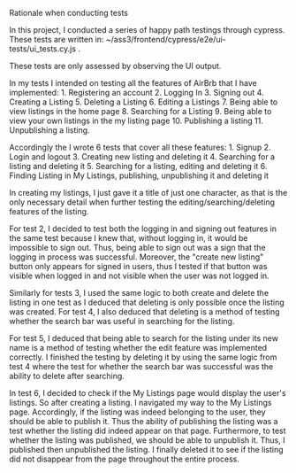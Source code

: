 Rationale when conducting tests

In this project, I conducted a series of happy path testings through cypress. These tests are written in:
    ~/ass3/frontend/cypress/e2e/ui-tests/ui_tests.cy.js .

These tests are only assessed by observing the UI output.

In my tests I intended on testing all the features of AirBrb that I have implemented:
    1. Registering an account
    2. Logging In
    3. Signing out
    4. Creating a Listing
    5. Deleting a Listing
    6. Editing a Listings
    7. Being able to view listings in the home page
    8. Searching for a Listing
    9. Being able to view your own listings in the my listing page
    10. Publishing a listing
    11. Unpublishing a listing.

Accordingly the I wrote 6 tests that cover all these features:
    1. Signup
    2. Login and logout
    3. Creating new listing and deleting it
    4. Searching for a listing and deleting it
    5. Searching for a listing, editing and deleting it
    6. Finding Listing in My Listings, publishing, unpublishing it and deleting it

In creating my listings, I just gave it a title of just one character, as that is the only necessary detail when further testing the editing/searching/deleting features of the listing.

For test 2, I decided to test both the logging in and signing out features in the same test because I knew that, without logging in, it would be impossible to sign out. Thus, being able to sign out was a sign that the logging in process was successful. Moreover, the "create new listing" button only appears for signed in users, thus I tested if that button was visible when logged in and not visible when the user was not logged in.

Similarly for tests 3, I used the same logic to both create and delete the listing in one test as I deduced that deleting is only possible once the listing was created. For test 4, I also deduced that deleting is a method of testing whether the search bar was useful in searching for the listing.

For test 5, I deduced that being able to search for the listing under its new name is a method of testing whether the edit feature was implemented correctly. I finished the testing by deleting it by using the same logic from test 4 where the test for whether the search bar was successful was the ability to delete after searching.

In test 6, I decided to check if the My Listings page would display the user's listings. So after creating a listing. I navigated my way to the My Listings page. Accordingly, if the listing was indeed belonging to the user, they should be able to publish it. Thus the ability of publishing the listing was a test whether the listing did indeed appear on that page. Furthermore, to test whether the listing was published, we should be able to unpublish it. Thus, I published then unpublished the listing. I finally deleted it to see if the listing did not disappear from the page throughout the entire process.